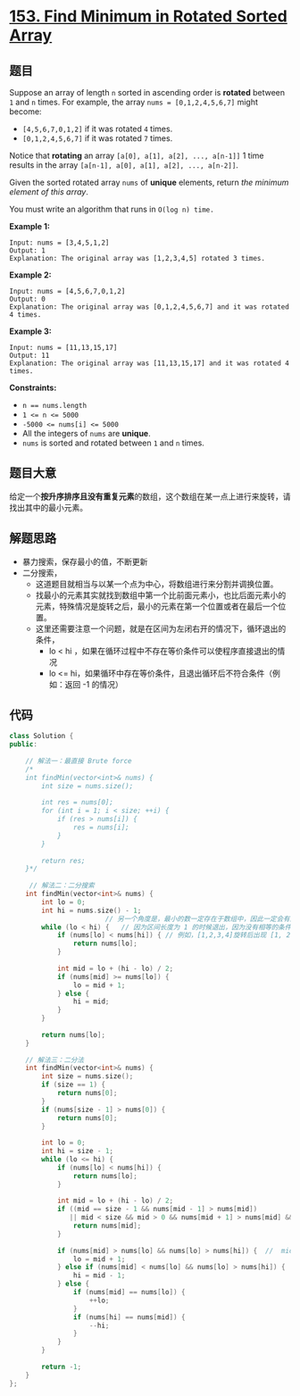# [153. Find Minimum in Rotated Sorted Array](https://leetcode.com/problems/find-minimum-in-rotated-sorted-array/)

## 题目

Suppose an array of length `n` sorted in ascending order is **rotated** between `1` and `n` times. For example, the array `nums = [0,1,2,4,5,6,7]` might become:

- `[4,5,6,7,0,1,2]` if it was rotated `4` times.
- `[0,1,2,4,5,6,7]` if it was rotated `7` times.

Notice that **rotating** an array `[a[0], a[1], a[2], ..., a[n-1]]` 1 time results in the array `[a[n-1], a[0], a[1], a[2], ..., a[n-2]]`.

Given the sorted rotated array `nums` of **unique** elements, return *the minimum element of this array*.

You must write an algorithm that runs in `O(log n) time.`

 

**Example 1:**

```
Input: nums = [3,4,5,1,2]
Output: 1
Explanation: The original array was [1,2,3,4,5] rotated 3 times.
```

**Example 2:**

```
Input: nums = [4,5,6,7,0,1,2]
Output: 0
Explanation: The original array was [0,1,2,4,5,6,7] and it was rotated 4 times.
```

**Example 3:**

```
Input: nums = [11,13,15,17]
Output: 11
Explanation: The original array was [11,13,15,17] and it was rotated 4 times. 
```

 

**Constraints:**

- `n == nums.length`
- `1 <= n <= 5000`
- `-5000 <= nums[i] <= 5000`
- All the integers of `nums` are **unique**.
- `nums` is sorted and rotated between `1` and `n` times.

## 题目大意

给定一个**按升序排序且没有重复元素**的数组，这个数组在某一点上进行来旋转，请找出其中的最小元素。

## 解题思路

* 暴力搜索，保存最小的值，不断更新
* 二分搜索，
  * 这道题目就相当与以某一个点为中心，将数组进行来分割并调换位置。
  * 找最小的元素其实就找到数组中第一个比前面元素小，也比后面元素小的元素，特殊情况是旋转之后，最小的元素在第一个位置或者在最后一个位置。
  * 这里还需要注意一个问题，就是在区间为左闭右开的情况下，循环退出的条件，
    * lo < hi ，如果在循环过程中不存在等价条件可以使程序直接退出的情况
    * lo <= hi，如果循环中存在等价条件，且退出循环后不符合条件（例如：返回 -1 的情况）

## 代码

````c++
class Solution {
public:
    
    // 解法一：最直接 Brute force
    /*
    int findMin(vector<int>& nums) {
        int size = nums.size();
        
        int res = nums[0];
        for (int i = 1; i < size; ++i) {
            if (res > nums[i]) {
                res = nums[i];
            }
        }
        
        return res;
    }*/
    
     // 解法二：二分搜索
    int findMin(vector<int>& nums) {
        int lo = 0;
        int hi = nums.size() - 1;   
        				// 另一个角度是，最小的数一定存在于数组中，因此一定会有解，跳出循环后不用再次判断 lo 是否有意义
        while (lo < hi) {   // 因为区间长度为 1 的时候退出，因为没有相等的条件可以判断出结果。
            if (nums[lo] < nums[hi]) { // 例如，[1,2,3,4]旋转后出现 [1, 2, 3, 4] 的特殊情况
                return nums[lo];
            }
            
            int mid = lo + (hi - lo) / 2;
            if (nums[mid] >= nums[lo]) {
                lo = mid + 1;
            } else {
                hi = mid;
            }
        }
        
        return nums[lo];
    }
    
    // 解法三：二分法
    int findMin(vector<int>& nums) {
        int size = nums.size();
        if (size == 1) {
            return nums[0];
        }
        if (nums[size - 1] > nums[0]) {
            return nums[0];
        }
        
        int lo = 0;
        int hi = size - 1;
        while (lo <= hi) {
            if (nums[lo] < nums[hi]) {
                return nums[lo];
            }
            
            int mid = lo + (hi - lo) / 2;
            if ((mid == size - 1 && nums[mid - 1] > nums[mid])
               || mid < size && mid > 0 && nums[mid + 1] > nums[mid] && nums[mid - 1] > nums[mid]) {
                return nums[mid];
            }
            
            if (nums[mid] > nums[lo] && nums[lo] > nums[hi]) {  //  mid 在数值大的一边
                lo = mid + 1;
            } else if (nums[mid] < nums[lo] && nums[lo] > nums[hi]) {   // mid 在数值小的一边
                hi = mid - 1;
            } else {
                if (nums[mid] == nums[lo]) {
                    ++lo;
                }
                if (nums[hi] == nums[mid]) {
                    --hi;
                }
            }
        }
        
        return -1;
    }
};
````

